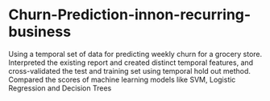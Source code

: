# Churn-Prediction-innon-recurring-business
Using a temporal set of data for predicting weekly churn for a grocery store. Interpreted the existing report and created distinct temporal features, and cross-validated the test and training set using temporal hold out method. Compared the scores of machine learning models like SVM, Logistic Regression and Decision Trees
